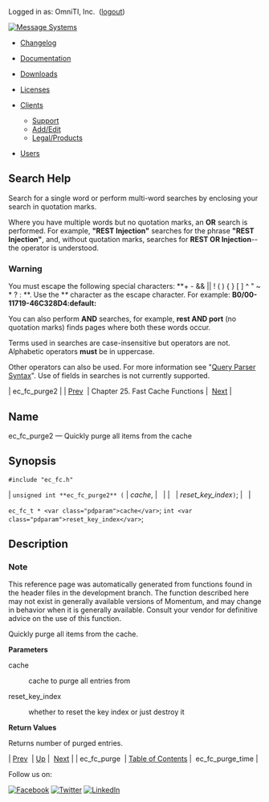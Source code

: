 Logged in as: OmniTI, Inc.  ([logout](https://support.messagesystems.com/logout.php))

[![Message Systems](https://support.messagesystems.com/images/ms-white205.png)](https://support.messagesystems.com/start.php) 

*   [Changelog](https://support.messagesystems.com/start.php?show=changelog)
*   [Documentation](https://support.messagesystems.com/docs/)
*   [Downloads](https://support.messagesystems.com/start.php)

*   [Licenses](https://support.messagesystems.com/license_summary.php)
*   <a href="">Clients</a>
    *   [Support](https://support.messagesystems.com/cs.php)
    *   [Add/Edit](https://support.messagesystems.com/edit_client.php)
    *   [Legal/Products](https://support.messagesystems.com/edit_products.php)
*   [Users](https://support.messagesystems.com/edit_customer.php)

## Search Help

Search for a single word or perform multi-word searches by enclosing your search in quotation marks.

Where you have multiple words but no quotation marks, an **OR** search is performed. For example, **"REST Injection"** searches for the phrase **"REST Injection"**, and, without quotation marks, searches for **REST OR Injection**--the operator is understood.

### Warning

You must escape the following special characters: **+ - && || ! ( ) { } [ ] ^ " ~ * ? : \**. Use the **\** character as the escape character. For example: **B0/00-11719-46C328D4\:default\:**

You can also perform **AND** searches, for example, **rest AND port** (no quotation marks) finds pages where both these words occur.

Terms used in searches are case-insensitive but operators are not. Alphabetic operators **must** be in uppercase.

Other operators can also be used. For more information see "[Query Parser Syntax](https://lucene.apache.org/core/old_versioned_docs/versions/3_0_0/queryparsersyntax.html)". Use of fields in searches is not currently supported.

| ec_fc_purge2 |
| [Prev](apis.ec_fc_purge.php)  | Chapter 25. Fast Cache Functions |  [Next](apis.ec_fc_purge_time.php) |

<a name="apis.ec_fc_purge2"></a>
## Name

ec_fc_purge2 — Quickly purge all items from the cache

## Synopsis

`#include "ec_fc.h"`

| `unsigned int **ec_fc_purge2** (` | <var class="pdparam">cache</var>, |   |
|   | <var class="pdparam">reset_key_index</var>`)`; |   |

`ec_fc_t * <var class="pdparam">cache</var>`;
`int <var class="pdparam">reset_key_index</var>`;<a name="idp24774880"></a>
## Description

### Note

This reference page was automatically generated from functions found in the header files in the development branch. The function described here may not exist in generally available versions of Momentum, and may change in behavior when it is generally available. Consult your vendor for definitive advice on the use of this function.

Quickly purge all items from the cache.

**Parameters**

<dl class="variablelist">

<dt>cache</dt>

<dd>

cache to purge all entries from

</dd>

<dt>reset_key_index</dt>

<dd>

whether to reset the key index or just destroy it

</dd>

</dl>

**Return Values**

Returns number of purged entries.

| [Prev](apis.ec_fc_purge.php)  | [Up](fastcache.php) |  [Next](apis.ec_fc_purge_time.php) |
| ec_fc_purge  | [Table of Contents](index.php) |  ec_fc_purge_time |

Follow us on:

[![Facebook](https://support.messagesystems.com/images/icon-facebook.png)](http://www.facebook.com/messagesystems) [![Twitter](https://support.messagesystems.com/images/icon-twitter.png)](http://twitter.com/#!/MessageSystems) [![LinkedIn](https://support.messagesystems.com/images/icon-linkedin.png)](http://www.linkedin.com/company/message-systems)